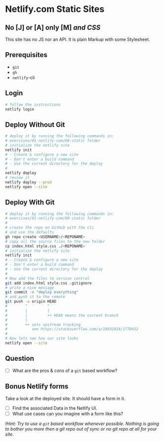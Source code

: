 # Netlify.com Static Sites

## No [J] or [A] only [M] *and CSS*

This site has no JS nor an API. It is plain Markup with some Stylesheet.

## Prerequisites

- `git`
- `gh`
- `netlify`-cli

## Login

```bash
# follow the instructions
netlify login
```

## Deploy Without Git

```bash
# deploy it by running the following commands in:
# exercises/01-netlify-com/00-static folder
# initialize the netlify site
netlify init
# - Create & configure a new site
# - Don't enter a build command
# - Use the current directory for the deploy
#
netlify deploy
# review it
netlify deploy --prod
netlify open --site
```

## Deploy With Git

```bash
# deploy it by running the following commands in:
# exercises/01-netlify-com/00-static folder
#
# create the repo on GitHub with the cli
# and use the defaults 
gh repo create <USERNAME>/<REPONAME>
# copy all the source files to the new folder
cp index.html style.css ./<REPONAME>
# initialize the netlify site
netlify init
# - Create & configure a new site
# - Don't enter a build command
# - Use the current directory for the deploy
#
# Now add the files to version control
git add index.html style.css .gitignore
# write a nice message
git commit -m "deploy everything"
# and push it to the remote
git push -u origin HEAD
#        ^         ^
#        |         |
#        |         ++ HEAD means the current branch
#        |         
#        ++ sets upstream tracking
#           see https://stackoverflow.com/a/18032014/1770432
# 
# Now lets see how our site looks
netlify open --site
```

## Question

- [ ] What are the pros & cons of a `git` based workflow?


## Bonus Netlify forms

Take a look at the deployed site. It should have a form in it.
- [ ] Find the associated Data in the Netlify UI.
- [ ] What use cases can you imagine with a form like this?

*!Hint: Try to use a `git` based workflow whenever possible. Nothing is going to bother you more then a git repo out of sync or no git repo at all for your site*. 
